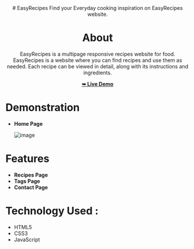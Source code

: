 <div align="center">
# EasyRecipes
Find your Everyday cooking inspiration on EasyRecipes website. 

# About 
EasyRecipes is a multipage responsive recipes website for food. EasyRecipes is a website where you can find recipes and use them as needed.
Each recipe can be viewed in detail, along with its instructions and ingredients.

<a href= " https://shaziasheikh01.github.io/EasyRecipe/"><strong>➥ Live Demo</strong></a>

</div>
                                       

# Demonstration

* **Home Page**

  ![image](https://github.com/shaziasheikh01/EasyRecipe/assets/125430575/49065fdd-4964-45f1-a9a2-d67f2026719e)

# Features 
* **Recipes Page**
* **Tags Page**
* **Contact Page**

# Technology Used :
* HTML5
* CSS3
* JavaScript





